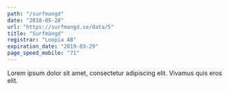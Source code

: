 ```yaml
---
path: "/surfmangd"
date: "2018-05-28"
url: "https://surfmangd.se/data/5"
title: "Surfmängd"
registrar: "Loopia AB"
expiration_date: "2019-03-29"
page_speed_mobile: "71"
---
```


Lorem ipsum dolor sit amet, consectetur adipiscing elit. Vivamus quis eros elit.
